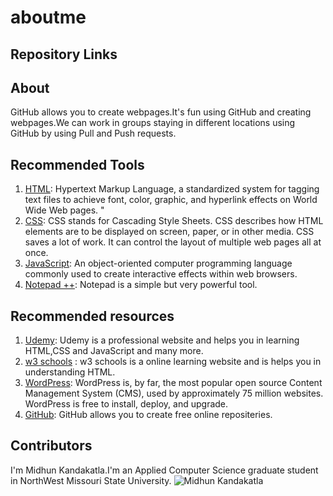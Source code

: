 # aboutme

## Repository Links


## About
GitHub allows you to create webpages.It's fun using GitHub and creating webpages.We can work in groups staying in different locations using GitHub by using Pull and Push requests.
## Recommended Tools
1. [HTML](https://www.w3schools.com/html/ "w3school HTML Tutorial"): Hypertext Markup Language, a standardized system for tagging text files to achieve font, color, graphic, and hyperlink effects on World Wide Web pages.
"
1. [CSS](https://www.w3schools.com/html/html_css.asp/ "w3school CSS"): CSS stands for Cascading Style Sheets. CSS describes how HTML elements are to be displayed on screen, paper, or in other media. CSS saves a lot of work. It can control the layout of multiple web pages all at once.
1. [JavaScript](https://www.w3schools.com/js/ "w3school JavaScript"): An object-oriented computer programming language commonly used to create interactive effects within web browsers.
1. [Notepad ++](https://notepad-plus-plus.org/): Notepad is a simple but very powerful tool.
## Recommended resources
1. [Udemy](https://www.udemy.com/): Udemy is a professional website and helps you in learning HTML,CSS and JavaScript and many more.
1. [w3 schools](https://www.w3schools.com/) : w3 schools is a online learning website and is helps you in understanding HTML.
1. [WordPress](https://wordpress.com/ "WordPress - homepage"): WordPress is, by far, the most popular open source Content Management System (CMS), used by approximately 75 million websites. WordPress is free to install, deploy, and upgrade. 
1. [GitHub](https://github.com/): GitHub allows you to create free online repositeries.
## Contributors
I'm Midhun Kandakatla.I'm an Applied Computer Science graduate student in NorthWest Missouri State University.
![Midhun Kandakatla](https://www.google.com/url?sa=i&source=images&cd=&cad=rja&uact=8&ved=2ahUKEwiR1bHl0IngAhUKD60KHdBHAhAQjRx6BAgBEAU&url=https%3A%2F%2Fwww.gettyimages.in%2Fphotos%2Fmahendra-singh-dhoni&psig=AOvVaw2S-YWmIyj32VvWtxxhNlUE&ust=1548529696338223)

